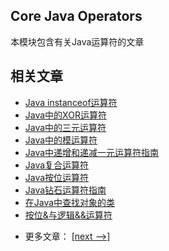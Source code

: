 ## Core Java Operators

本模块包含有关Java运算符的文章

## 相关文章

+ [Java instanceof运算符](docs/Java-instanceof运算符.md)
+ [Java中的XOR运算符](docs/Java中的XOR运算符.md)
+ [Java中的三元运算符](docs/Java中的三元运算符.md)
+ [Java中的模运算符](docs/Java中的模运算符.md)
+ [Java中递增和递减一元运算符指南](docs/Java中递增和递减一元运算符指南.md)
+ [Java复合运算符](docs/Java复合运算符.md)
+ [Java按位运算符](docs/Java按位运算符.md)
+ [Java钻石运算符指南](docs/Java钻石运算符指南.md)
+ [在Java中查找对象的类](docs/在Java中查找对象的类.md)
+ [按位&与逻辑&&运算符](docs/按位&与逻辑&&运算符.md)

- 更多文章： [[next -->]](../java-lang-operators-2/README.md)